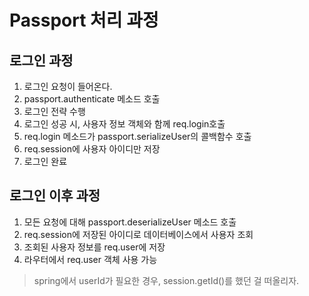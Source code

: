 # Passport 처리 과정

## 로그인 과정
1. 로그인 요청이 들어온다.
2. passport.authenticate 메소드 호출
3. 로그인 전략 수행
4. 로그인 성공 시, 사용자 정보 객체와 함께 req.login호출
5. req.login 메소드가 passport.serializeUser의 콜백함수 호출
6. req.session에 사용자 아이디만 저장
7. 로그인 완료

## 로그인 이후 과정
1. 모든 요청에 대해 passport.deserializeUser 메소드 호출
2. req.session에 저장된 아이디로 데이터베이스에서 사용자 조회
3. 조회된 사용자 정보를 req.user에 저장
4. 라우터에서 req.user 객체 사용 가능

> spring에서 userId가 필요한 경우, session.getId()를 했던 걸 떠올리자.

